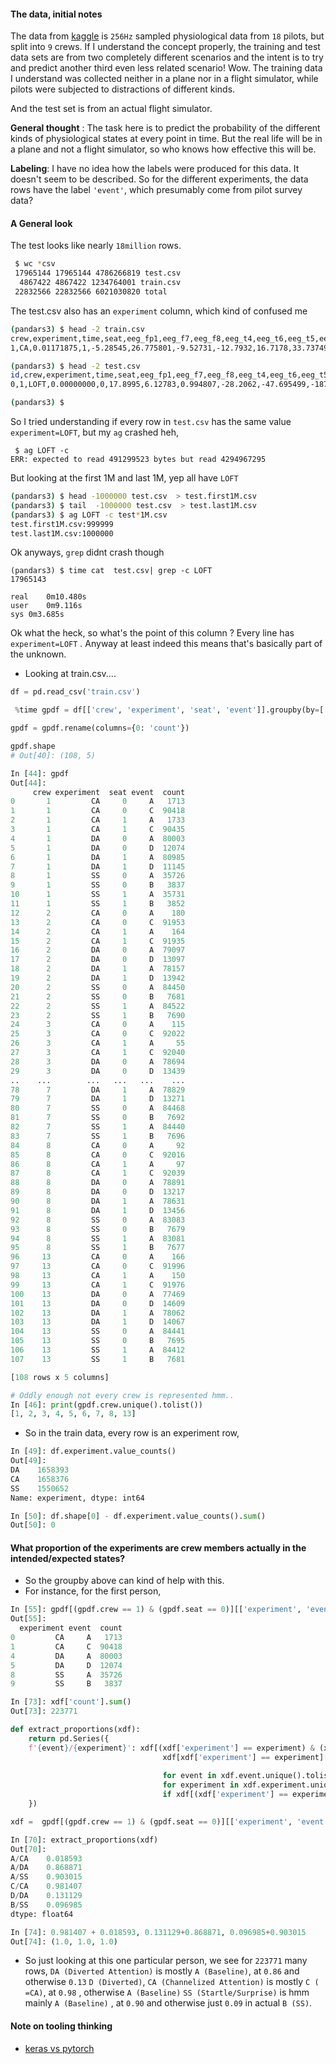 
#### The data, initial notes
The data from [kaggle](https://www.kaggle.com/c/reducing-commercial-aviation-fatalities/data) is `256Hz` sampled physiological data 
from `18` pilots, but split into `9` crews. If I understand the concept properly, the training and test data sets are from two
completely different scenarios and the intent is to try and predict another third even less related scenario! Wow.
The training data I understand was collected neither in a plane nor in a flight simulator, while pilots were subjected to distractions
of different kinds.

And the test set is from an actual flight simulator. 

**General thought** : The task here is to predict the probability of the different kinds of physiological states at every point in time.
But the real life will be in a plane and not a flight simulator, so who knows how effective this will be.

**Labeling**: I have no idea how the labels were produced for this data. It doesn't seem to be described. So for the different experiments, the data rows have the label `'event'`, which presumably come from pilot survey data? 

#### A General look
The test looks like nearly `18million` rows.

```bash
 $ wc *csv
 17965144 17965144 4786266819 test.csv
  4867422 4867422 1234764001 train.csv
 22832566 22832566 6021030820 total
 ```
 The test.csv also has an `experiment` column, which kind of confused me
 ```bash
(pandars3) $ head -2 train.csv
crew,experiment,time,seat,eeg_fp1,eeg_f7,eeg_f8,eeg_t4,eeg_t6,eeg_t5,eeg_t3,eeg_fp2,eeg_o1,eeg_p3,eeg_pz,eeg_f3,eeg_fz,eeg_f4,eeg_c4,eeg_p4,eeg_poz,eeg_c3,eeg_cz,eeg_o2,ecg,r,gsr,event
1,CA,0.01171875,1,-5.28545,26.775801,-9.52731,-12.7932,16.7178,33.737499,23.712299,-6.6958699999999975,29.2321,24.842899,3.92134,18.447001,1.07547,3.09029,37.368999,17.437599,19.2019,20.5968,-3.95115,14.5076,-4520.0,817.705994,388.829987,A

(pandars3) $ head -2 test.csv
id,crew,experiment,time,seat,eeg_fp1,eeg_f7,eeg_f8,eeg_t4,eeg_t6,eeg_t5,eeg_t3,eeg_fp2,eeg_o1,eeg_p3,eeg_pz,eeg_f3,eeg_fz,eeg_f4,eeg_c4,eeg_p4,eeg_poz,eeg_c3,eeg_cz,eeg_o2,ecg,r,gsr
0,1,LOFT,0.00000000,0,17.8995,6.12783,0.994807,-28.2062,-47.695499,-187.080002,-33.183498,-4.22078,8.17816,33.160301000000004,33.8125,21.744699,16.2938,-7.04448,-14.4051,-4.0338400000000005,-0.393799,31.8381,17.0756,-8.13735,-7323.120117,643.1770019999999,594.778992

(pandars3) $ 
```
So I tried understanding if every row in `test.csv` has the same value `experiment=LOFT`, but my `ag` crashed heh, 
```
 $ ag LOFT -c 
ERR: expected to read 491299523 bytes but read 4294967295
```
But looking at the first 1M and last 1M, yep all have `LOFT`
```bash
(pandars3) $ head -1000000 test.csv  > test.first1M.csv
(pandars3) $ tail  -1000000 test.csv  > test.last1M.csv
(pandars3) $ ag LOFT -c test*1M.csv 
test.first1M.csv:999999
test.last1M.csv:1000000
```
Ok anyways, `grep` didnt crash though
```
(pandars3) $ time cat  test.csv| grep -c LOFT 
17965143

real	0m10.480s
user	0m9.116s
sys	0m3.685s
```
Ok what the heck, so what's the point of this column ? Every line has `experiment=LOFT` . 
Anyway at least indeed this means that's basically part of the unknown.

* Looking at train.csv....
```python
df = pd.read_csv('train.csv')

 %time gpdf = df[['crew', 'experiment', 'seat', 'event']].groupby(by=['crew', 'experiment', 'seat', 'event']).size().reset_index()

gpdf = gpdf.rename(columns={0: 'count'}) 

gpdf.shape                                                             
# Out[40]: (108, 5)

In [44]: gpdf                                                                   
Out[44]: 
     crew experiment  seat event  count
0       1         CA     0     A   1713
1       1         CA     0     C  90418
2       1         CA     1     A   1733
3       1         CA     1     C  90435
4       1         DA     0     A  80003
5       1         DA     0     D  12074
6       1         DA     1     A  80985
7       1         DA     1     D  11145
8       1         SS     0     A  35726
9       1         SS     0     B   3837
10      1         SS     1     A  35731
11      1         SS     1     B   3852
12      2         CA     0     A    180
13      2         CA     0     C  91953
14      2         CA     1     A    164
15      2         CA     1     C  91935
16      2         DA     0     A  79097
17      2         DA     0     D  13097
18      2         DA     1     A  78157
19      2         DA     1     D  13942
20      2         SS     0     A  84450
21      2         SS     0     B   7681
22      2         SS     1     A  84522
23      2         SS     1     B   7690
24      3         CA     0     A    115
25      3         CA     0     C  92022
26      3         CA     1     A     55
27      3         CA     1     C  92040
28      3         DA     0     A  78694
29      3         DA     0     D  13439
..    ...        ...   ...   ...    ...
78      7         DA     1     A  78829
79      7         DA     1     D  13271
80      7         SS     0     A  84468
81      7         SS     0     B   7692
82      7         SS     1     A  84440
83      7         SS     1     B   7696
84      8         CA     0     A     92
85      8         CA     0     C  92016
86      8         CA     1     A     97
87      8         CA     1     C  92039
88      8         DA     0     A  78891
89      8         DA     0     D  13217
90      8         DA     1     A  78631
91      8         DA     1     D  13456
92      8         SS     0     A  83083
93      8         SS     0     B   7679
94      8         SS     1     A  83081
95      8         SS     1     B   7677
96     13         CA     0     A    166
97     13         CA     0     C  91996
98     13         CA     1     A    150
99     13         CA     1     C  91976
100    13         DA     0     A  77469
101    13         DA     0     D  14609
102    13         DA     1     A  78062
103    13         DA     1     D  14067
104    13         SS     0     A  84441
105    13         SS     0     B   7695
106    13         SS     1     A  84412
107    13         SS     1     B   7681

[108 rows x 5 columns]

# Oddly enough not every crew is represented hmm..
In [46]: print(gpdf.crew.unique().tolist())                                     
[1, 2, 3, 4, 5, 6, 7, 8, 13]

```
* So in the train data, every row is an experiment row, 
```python
In [49]: df.experiment.value_counts()                                           
Out[49]: 
DA    1658393
CA    1658376
SS    1550652
Name: experiment, dtype: int64

In [50]: df.shape[0] - df.experiment.value_counts().sum()                       
Out[50]: 0
```

#### What proportion of the experiments are crew members actually in the intended/expected states?
* So the groupby above can kind of help with this. 
* For instance, for the first person,
```python
In [55]: gpdf[(gpdf.crew == 1) & (gpdf.seat == 0)][['experiment', 'event', 'count']]                                                                   
Out[55]: 
  experiment event  count
0         CA     A   1713
1         CA     C  90418
4         DA     A  80003
5         DA     D  12074
8         SS     A  35726
9         SS     B   3837

In [73]: xdf['count'].sum()                                                     
Out[73]: 223771

def extract_proportions(xdf):
    return pd.Series({
    f'{event}/{experiment}': xdf[(xdf['experiment'] == experiment) & (xdf['event'] == event)].iloc[0]['count']/ 
                                  xdf[xdf['experiment'] == experiment]['count'].sum()
                                  
                                  for event in xdf.event.unique().tolist()
                                  for experiment in xdf.experiment.unique().tolist()
                                  if xdf[(xdf['experiment'] == experiment) & (xdf['event'] == event)].shape[0] != 0
    })

xdf =  gpdf[(gpdf.crew == 1) & (gpdf.seat == 0)][['experiment', 'event', 'count']]                                                      

In [70]: extract_proportions(xdf)                                               
Out[70]: 
A/CA    0.018593
A/DA    0.868871
A/SS    0.903015
C/CA    0.981407
D/DA    0.131129
B/SS    0.096985
dtype: float64

In [74]: 0.981407 + 0.018593, 0.131129+0.868871, 0.096985+0.903015              
Out[74]: (1.0, 1.0, 1.0)
```
* So just looking at this one particular person, we see for `223771` many rows,
`DA (Diverted Attention)` is mostly  `A (Baseline)`, at `0.86` and otherwise `0.13` `D (Diverted)`,
`CA (Channelized Attention)` is mostly `C ( =CA)`, at `0.98` , otherwise `A (Baseline)`
`SS (Startle/Surprise)` is hmm mainly `A (Baseline)` , at `0.90` and otherwise just `0.09` in actual `B (SS)`.




#### Note on tooling thinking
* [keras vs pytorch](https://deepsense.ai/keras-or-pytorch/)

